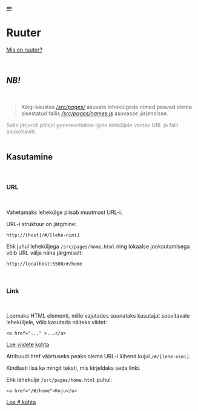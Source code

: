 ### [⇦](../main.md)

# **Ruuter**

[Mis on ruuter?](https://web.dev/urlpattern/)

<br>

## **_NB!_**

<br>

> Kõigi kaustas [_/src/pages/_](../../src/pages/) asuvate lehekülgede nimed peavad olema sisestatud failis [_/src/pages/names.js_](../../src/pages/names.js) asuvasse järjendisse.

<div style="opacity: 0.5"> Selle järjendi põhjal genereeritakse igale lehküljele vastav URL ja faili asukohaviit.</div>

<br>

## **Kasutamine**

<br>

### **URL**

<br>

Vahetamaks lehekülge piisab muutmast URL-i.

URL-i struktuur on järgmine:

    http://[host]/#/[lehe-nimi]

Ehk juhul leheküljega <code>/src/pages/home.html</code> ning lokaalse jooksutamisega võib URL välja näha järgmiselt:

    http://localhost:5500/#/home

<br>

### **Link**

<br>

Loomaks HTML elementi, mille vajutades suunataks kasutajat soovitavale leheküljele, võib kasutada näiteks viidet:

    <a href="..." >...</a>

[Loe viidete kohta](https://developer.mozilla.org/en-US/docs/Web/HTML/Element/a)

Atribuudi href väärtuseks peaks olema URL-i lühend kujul <code>/#/[lehe-nimi]</code>.

Kindlasti lisa ka mingit teksti, mis kirjeldaks seda linki.

Ehk lehekülje <code>/src/pages/home.html</code> puhul:

    <a href="/#/home">Koju</a>

[Loe # kohta](https://stackoverflow.com/questions/21850093/usage-of-hash-in-url)
